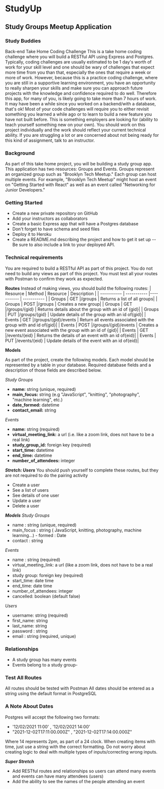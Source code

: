 # StudyUp

## Study Groups Meetup Application

### Study Buddies

Back-end Take Home Coding Challenge
This is a take home coding challenge where you will build a RESTful API using Express and Postgres.
Typically, coding challenges are usually estimated to be 1 day's worth of work for your skill level and one should be wary of challenges that expect more time from you than that, especially the ones that require a week or more of work.
However, because this is a practice coding challenge, where you are still in a supportive learning environment, you have an opportunity to really sharpen your skills and make sure you can approach future projects with the knowledge and confidence required to do well. Therefore this app, for many of you, is likely going to take more than 7 hours of work.
It may have been a while since you worked on a backend/with a database, that's ok! Most of your code challenges will require you to either revisit something you learned a while ago or to learn to build a new feature you have not built before. This is something employers are looking for (ability to teach yourself something new on your own).
You should work on this project individually and the work should reflect your current technical ability. If you are struggling a lot or are concerned about not being ready for this kind of assignment, talk to an instructor.

### Background

As part of this take home project, you will be building a study group app. This application has two resources: Groups and Events. Groups represent an organized group such as "Brooklyn Tech Meetup." Each group can host multiple events. For example, "Brooklyn Tech Meetup" might host an event on "Getting Started with React" as well as an event called "Networking for Junior Developers."

### Getting Started

- Create a new private repository on GitHub
- Add your instructors as collaborators
- Create a basic Express app that will have a Postgres database
- Don't forget to have schema and seed files
- Deploy it to Heroku
- Create a README.md describing the project and how to get it set up
  -- Be sure to also include a link to your deployed API.

### Technical requirements

You are required to build a RESTful API as part of this project. You do not need to build any views as part of this project. You must test all your routes with Postman to confirm they work as expected.

**Routes**
Instead of making views, you should build the following routes:
| Resource | Method | Resource | Description |
| ----------- | ----------- |----------- | ----------- |
| Groups | GET |/groups | Returns a list of all groups|
| Groups | POST |/groups | Creates a new group|
| Groups | GET |/groups/{gid} | Returns details about the group with an id of {gid}|
| Groups | PUT |/groups/{gid} | Update details of the group with an id of{gid}|
| Events | GET |/groups/{gid}/events | Return all events associated with the group with and id of{gid}|
| Events | POST |/groups/{gid}/events | Creates a new event associated with the group with an id of {gid}|
| Events | GET |/events/{eid} | Returns the details of an event with an id of{eid}|
| Events | PUT |/events/{eid} | Update details of the event with an id of{eid}|

**Models**

As part of the project, create the following models. Each model should be represented by a table in your database. Required database fields and a description of those fields are described below.

_Study Groups_

- **name:** string (unique, required)
- **main_focus:** string (e.g "JavaScript", "knitting", "photography", "machine learning", etc.)
- **date_formed:** datetime
- **contact_email:** string

_Events_

- **name:** string (required)
- **virtual_meeting_link:** a url (i.e. like a zoom link, does not have to be a real link)
- **study_group_id:** foreign key (required)
- **start_time:** datetime
- **end_time:** datetime
- **number_of_attendees:** integer

**_Stretch: Users_**
You should push yourself to complete these routes, but they are not required to do the pairing activity

- Create a user
- See a list of users
- See details of one user
- Update a user
- Delete a user

**_Models_**
_Study Groups_

- name : string (unique, required)
- main_focus : string ( JavaScript, knitting, photography, machine learning...) - formed : Date
- contact : string

_Events_

- name : string (required)
- virtual_meeting_link: a url (like a zoom link, does not have to be a real link)
- study group: foreign key (required)
- start_time: date time
- end_time: date time
- number_of_attendees: integer
- cancelled: boolean (default false)

_Users_

- username: string (required)
- first_name: string
- last_name: string
- password : string
- email : string (required, unique)

### Relationships

- A study group has many events
- Events belong to a study group-

### Test All Routes

All routes should be tested with Postman
All dates should be entered as a string using the default format in PostgreSQL

### A Note About Dates

Postgres will accept the following two formats:

- '12/02/2021 11:00' , '12/02/2021 14:00'
- "2021-12-02T17:11:00.000Z" , "2021-12-02T17:14:00.000Z"

Where 14 represents 2pm, as part of a 24 clock.
When creating items with time, just use a string with the correct formatting. Do not worry about creating logic to deal with multiple types of inputs/correcting wrong inputs.

**_Super Stretch_**

- Add RESTful routes and relationships so users can attend many events and events can have many attendees (users)
- Add the ability to see the names of the people attending an event
